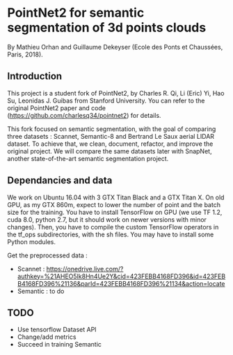 # PointNet2 for semantic segmentation of 3d points clouds
By Mathieu Orhan and Guillaume Dekeyser (Ecole des Ponts et Chaussées, Paris, 2018).

## Introduction
This project is a student fork of PointNet2, by Charles R. Qi, Li (Eric) Yi, Hao Su, Leonidas J. Guibas from Stanford University.
You can refer to the original PointNet2 paper and code (https://github.com/charlesq34/pointnet2) for details.

This fork focused on semantic segmentation, with the goal of comparing three datasets : Scannet, Semantic-8 and Bertrand Le Saux aerial LIDAR dataset.
To achieve that, we clean, document, refactor, and improve the original project. 
We will compare the same datasets later with SnapNet, another state-of-the-art semantic segmentation project.

## Dependancies and data
We work on Ubuntu 16.04 with 3 GTX Titan Black and a GTX Titan X. On old GPU, as my GTX 860m, expect to lower the number of point and the batch size for the training.
You have to install TensorFlow on GPU (we use TF 1.2, cuda 8.0, python 2.7, but it should work on newer versions with minor changes). Then, you have to compile the custom TensorFlow operators in the tf_ops subdirectories, with the sh files. You may have to install some Python modules.

Get the preprocessed data :
- Scannet : https://onedrive.live.com/?authkey=%21AHEO5Ik8Hn4Ue2Y&cid=423FEBB4168FD396&id=423FEBB4168FD396%21136&parId=423FEBB4168FD396%21134&action=locate
- Semantic : to do

## TODO
- Use tensorflow Dataset API
- Change/add metrics
- Succeed in training Semantic
